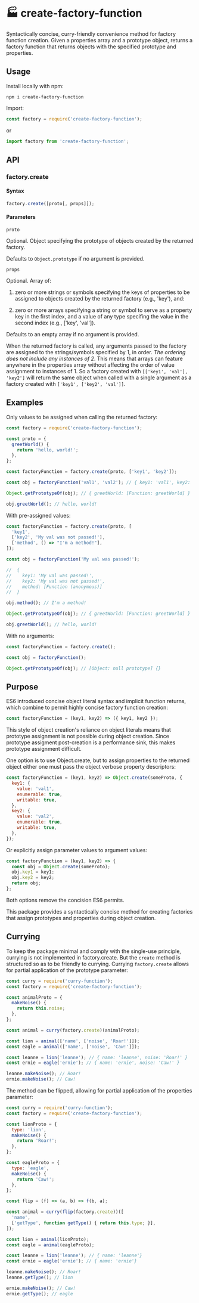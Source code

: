 # 🏭 create-factory-function

Syntactically concise, curry-friendly convenience method for factory function creation. Given a properties array and a prototype object, returns a factory function that returns objects with the specified prototype and properties.

## Usage

Install locally with npm:

````shell
npm i create-factory-function
````

Import:

````JavaScript
const factory = require('create-factory-function');
````

or

````JavaScript
import factory from 'create-factory-function';
````

## API

### factory.create

#### Syntax

````JavaScript
factory.create([proto[, props]]);
````

#### Parameters

`proto`

Optional. Object specifying the prototype of objects created by the returned factory.

Defaults to `Object.prototype` if no argument is provided.

`props`

Optional. Array of:

1. zero or more strings or symbols specifying the keys of properties to be assigned to objects created by the returned factory (e.g., 'key'), and:

2. zero or more arrays specifying a string or symbol to serve as a property key in the first index, and a value of any type specifing the value in the second index (e.g., ['key', 'val']).

Defaults to an empty array if no argument is provided.

When the returned factory is called, any arguments passed to the factory are assigned to the strings/symbols specified by 1, in order. *The ordering does not include any instances of 2*. This means that arrays can feature anywhere in the properties array without affecting the order of value assignment to instances of 1. So a factory created with `[['key1', 'val'], 'key2']` will return the same object when called with a single argument as a factory created with `['key1', ['key2', 'val']]`.

## Examples

Only values to be assigned when calling the returned factory:

````JavaScript
const factory = require('create-factory-function');

const proto = {
  greetWorld() {
    return 'hello, world!';
  },
};

const factoryFunction = factory.create(proto, ['key1', 'key2']);

const obj = factoryFunction('val1', 'val2'); // { key1: 'val1', key2: 'val2' }

Object.getPrototypeOf(obj); // { greetWorld: [Function: greetWorld] }

obj.greetWorld(); // hello, world!
````

With pre-assigned values:

````JavaScript
const factoryFunction = factory.create(proto, [
  'key1',
  ['key2', 'My val was not passed!'],
  ['method', () => "I'm a method!"],
]);

const obj = factoryFunction('My val was passed!');

//  {
//    key1: 'My val was passed!',
//    key2: 'My val was not passed!',
//    method: [Function (anonymous)]
//  }

obj.method(); // I'm a method!

Object.getPrototypeOf(obj); // { greetWorld: [Function: greetWorld] }

obj.greetWorld(); // hello, world!
````

With no arguments:

````JavaScript
const factoryFunction = factory.create();

const obj = factoryFunction();

Object.getPrototypeOf(obj); // [Object: null prototype] {}
````

## Purpose

ES6 introduced concise object literal syntax and implicit function returns, which combine to permit highly concise factory function creation:

````JavaScript
const factoryFunction = (key1, key2) => ({ key1, key2 });
````

This style of object creation's reliance on object literals means that prototype assignment is not possible during object creation. Since prototype assigment post-creation is a performance sink, this makes prototype assignment difficult.

One option is to use Object.create, but to assign properties to the returned object either one must pass the object verbose property descriptors:

````JavaScript
const factoryFunction = (key1, key2) => Object.create(someProto, {
  key1: {
    value: 'val1',
    enumerable: true,
    writable: true,
  },
  key2: {
    value: 'val2',
    enumerable: true,
    writable: true,
  },
});
````

Or explicitly assign parameter values to argument values:

````JavaScript
const factoryFunction = (key1, key2) => {
  const obj = Object.create(someProto);
  obj.key1 = key1;
  obj.key2 = key2;
  return obj;
};
````

Both options remove the concision ES6 permits.

This package provides a syntactically concise method for creating factories that assign prototypes and properties during object creation.


## Currying

To keep the package minimal and comply with the single-use principle, currying is not implemented in factory.create. But the `create` method is structured so as to be friendly to currying. Currying `factory.create` allows for partial application of the prototype parameter:

````JavaScript
const curry = require('curry-function');
const factory = require('create-factory-function');

const animalProto = {
  makeNoise() {
    return this.noise;
  },
};

const animal = curry(factory.create)(animalProto);

const lion = animal(['name', ['noise', 'Roar!']]);
const eagle = animal(['name', ['noise', 'Caw!']]);

const leanne = lion('leanne'); // { name: 'leanne', noise: 'Roar!' }
const ernie = eagle('ernie'); // { name: 'ernie', noise: 'Caw!' }

leanne.makeNoise(); // Roar!
ernie.makeNoise(); // Caw!
````

The method can be flipped, allowing for partial application of the properties parameter:

````JavaScript
const curry = require('curry-function');
const factory = require('create-factory-function');

const lionProto = {
  type: 'lion',
  makeNoise() {
    return 'Roar!';
  },
};

const eagleProto = {
  type: 'eagle',
  makeNoise() {
    return 'Caw!';
  },
};

const flip = (f) => (a, b) => f(b, a);

const animal = curry(flip(factory.create))([
  'name',
  ['getType', function getType() { return this.type; }],
]);

const lion = animal(lionProto);
const eagle = animal(eagleProto);

const leanne = lion('leanne'); // { name: 'leanne'}
const ernie = eagle('ernie'); // { name: 'ernie'}

leanne.makeNoise(); // Roar!
leanne.getType(); // lion

ernie.makeNoise(); // Caw!
ernie.getType(); // eagle
````
